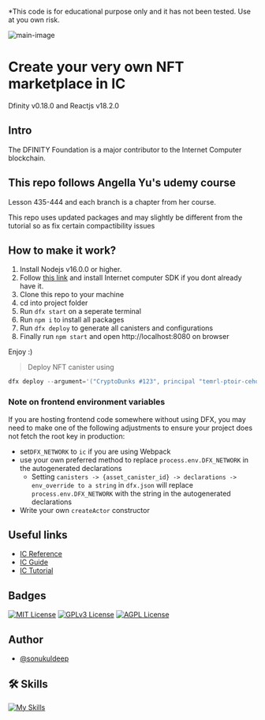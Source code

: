 *This code is for educational purpose only and it has not been tested. Use at you own risk. 

![main-image](https://wsrv.nl/?url=repository-images.githubusercontent.com/282042743/9c891880-fdc0-11ea-8ccc-f3cd9c00e5ae&w=600)

# Create your very own NFT marketplace in IC

Dfinity v0.18.0 and Reactjs v18.2.0

## Intro
The DFINITY Foundation is a major contributor to the Internet Computer blockchain.

## This repo follows Angella Yu's udemy course
Lesson 435-444 and each branch is a chapter from her course.

This repo uses updated packages and may slightly be different from the tutorial so as fix certain compactibility issues

## How to make it work?
1. Install Nodejs v16.0.0 or higher.
2. Follow [this link](https://internetcomputer.org/docs/current/tutorials/deploy_sample_app#step-1-install-the-internet-computer-ic-sdk) and install Internet computer SDK if you dont already have it.
1. Clone this repo to your machine
2. cd into project folder
4. Run `dfx start` on a seperate terminal
3. Run `npm i` to install all packages
5. Run `dfx deploy` to generate all canisters and configurations
5. Finally run `npm start` and open http://localhost:8080 on browser

Enjoy :)

> Deploy NFT canister using

```js
dfx deploy --argument='("CryptoDunks #123", principal "temrl-ptoir-cehov-rvau5-gfdoo-d3gfy-rzbsv-hdzlr-cmbrb-ehgk4-cae", (vec {137; 80; 78; 71; 13; 10; 26; 10; 0; 0; 0; 13; 73; 72; 68; 82; 0; 0; 0; 10; 0; 0; 0; 10; 8; 6; 0; 0; 0; 141; 50; 207; 189; 0; 0; 0; 1; 115; 82; 71; 66; 0; 174; 206; 28; 233; 0; 0; 0; 68; 101; 88; 73; 102; 77; 77; 0; 42; 0; 0; 0; 8; 0; 1; 135; 105; 0; 4; 0; 0; 0; 1; 0; 0; 0; 26; 0; 0; 0; 0; 0; 3; 160; 1; 0; 3; 0; 0; 0; 1; 0; 1; 0; 0; 160; 2; 0; 4; 0; 0; 0; 1; 0; 0; 0; 10; 160; 3; 0; 4; 0; 0; 0; 1; 0; 0; 0; 10; 0; 0; 0; 0; 59; 120; 184; 245; 0; 0; 0; 113; 73; 68; 65; 84; 24; 25; 133; 143; 203; 13; 128; 48; 12; 67; 147; 94; 97; 30; 24; 0; 198; 134; 1; 96; 30; 56; 151; 56; 212; 85; 68; 17; 88; 106; 243; 241; 235; 39; 42; 183; 114; 137; 12; 106; 73; 236; 105; 98; 227; 152; 6; 193; 42; 114; 40; 214; 126; 50; 52; 8; 74; 183; 108; 158; 159; 243; 40; 253; 186; 75; 122; 131; 64; 0; 160; 192; 168; 109; 241; 47; 244; 154; 152; 112; 237; 159; 252; 105; 64; 95; 48; 61; 12; 3; 61; 167; 244; 38; 33; 43; 148; 96; 3; 71; 8; 102; 4; 43; 140; 164; 168; 250; 23; 219; 242; 38; 84; 91; 18; 112; 63; 0; 0; 0; 0; 73; 69; 78; 68; 174; 66; 96; 130;}))' nft
```

### Note on frontend environment variables

If you are hosting frontend code somewhere without using DFX, you may need to make one of the following adjustments to ensure your project does not fetch the root key in production:

- set`DFX_NETWORK` to `ic` if you are using Webpack
- use your own preferred method to replace `process.env.DFX_NETWORK` in the autogenerated declarations
  - Setting `canisters -> {asset_canister_id} -> declarations -> env_override to a string` in `dfx.json` will replace `process.env.DFX_NETWORK` with the string in the autogenerated declarations
- Write your own `createActor` constructor


## Useful links
- [IC Reference](https://internetcomputer.org/docs/current/references/)
- [IC Guide](https://internetcomputer.org/docs/current/developer-docs/)
- [IC Tutorial](https://internetcomputer.org/docs/current/tutorials/)

## Badges

[![MIT License](https://img.shields.io/badge/License-MIT-green.svg)](https://choosealicense.com/licenses/mit/) 
[![GPLv3 License](https://img.shields.io/badge/License-GPL%20v3-yellow.svg)](https://opensource.org/licenses/)
[![AGPL License](https://img.shields.io/badge/license-AGPL-blue.svg)](http://www.gnu.org/licenses/agpl-3.0)

## Author
- [@sonukuldeep](https://www.github.com/sonukuldeep)

## 🛠 Skills

[![My Skills](https://skillicons.dev/icons?i=js,ts,html,css,tailwind,sass,nodejs,react,vue,flask,rust,python,php,solidity,mongodb,mysql,prisma,figma,threejs,unity,godot)](https://github.com/sonukuldeep)